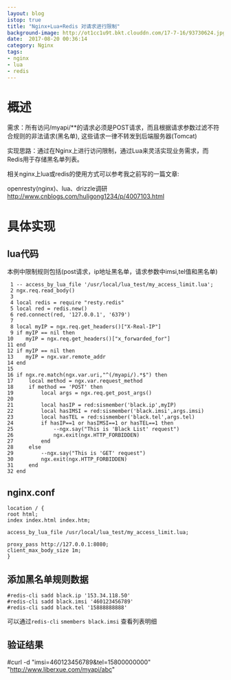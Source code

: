 ```yaml
---
layout: blog
istop: true
title: "Nginx+Lua+Redis 对请求进行限制"
background-image: http://ot1cc1u9t.bkt.clouddn.com/17-7-16/93730624.jpg
date:  2017-08-20 00:36:14
category: Nginx
tags:
- nginx
- lua
- redis
---
```


# 概述

需求：所有访问/myapi/**的请求必须是POST请求，而且根据请求参数过滤不符合规则的非法请求(黑名单), 这些请求一律不转发到后端服务器(Tomcat)

实现思路：通过在Nginx上进行访问限制，通过Lua来灵活实现业务需求，而Redis用于存储黑名单列表。

相关nginx上lua或redis的使用方式可以参考我之前写的一篇文章:

openresty(nginx)、lua、drizzle调研 http://www.cnblogs.com/huligong1234/p/4007103.html
 

# 具体实现

## lua代码

本例中限制规则包括(post请求，ip地址黑名单，请求参数中imsi,tel值和黑名单)
```
 1 -- access_by_lua_file '/usr/local/lua_test/my_access_limit.lua';
 2 ngx.req.read_body()
 3 
 4 local redis = require "resty.redis"
 5 local red = redis.new()
 6 red.connect(red, '127.0.0.1', '6379')
 7 
 8 local myIP = ngx.req.get_headers()["X-Real-IP"]
 9 if myIP == nil then
10    myIP = ngx.req.get_headers()["x_forwarded_for"]
11 end
12 if myIP == nil then
13    myIP = ngx.var.remote_addr
14 end
15         
16 if ngx.re.match(ngx.var.uri,"^(/myapi/).*$") then
17     local method = ngx.var.request_method
18     if method == 'POST' then
19         local args = ngx.req.get_post_args()
20         
21         local hasIP = red:sismember('black.ip',myIP)
22         local hasIMSI = red:sismember('black.imsi',args.imsi)
23         local hasTEL = red:sismember('black.tel',args.tel)
24         if hasIP==1 or hasIMSI==1 or hasTEL==1 then
25             --ngx.say("This is 'Black List' request")
26             ngx.exit(ngx.HTTP_FORBIDDEN)
27         end
28     else
29         --ngx.say("This is 'GET' request")
30         ngx.exit(ngx.HTTP_FORBIDDEN)
31     end
32 end
```
 

## nginx.conf
```
location / {
root html;
index index.html index.htm;

access_by_lua_file /usr/local/lua_test/my_access_limit.lua;

proxy_pass http://127.0.0.1:8080;
client_max_body_size 1m;
}
```
 

## 添加黑名单规则数据
```
#redis-cli sadd black.ip '153.34.118.50'
#redis-cli sadd black.imsi '460123456789' 
#redis-cli sadd black.tel '15888888888'
 ```

可以通过``redis-cli`` ``smembers black.imsi`` 查看列表明细

 

## 验证结果

#curl -d "imsi=460123456789&tel=15800000000" "http://www.liberxue.com/myapi/abc"